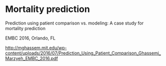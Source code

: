# Mortality prediction

Prediction using patient comparison vs. modeling: A case study for mortality prediction

EMBC 2016, Orlando, FL

http://mghassem.mit.edu/wp-content/uploads/2016/07/Prediction_Using_Patient_Comparison_Ghassemi_Marzyeh_EMBC_2016.pdf
